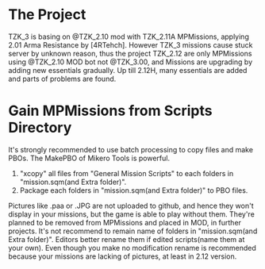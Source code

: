 # The Project
TZK_3 is basing on @TZK_2.10 mod with TZK_2.11A MPMissions, applying 2.01 Arma Resistance by [4RTehch]. However TZK_3 missions cause stuck server by unknown reason, thus the project TZK_2.12 are only MPMissions using @TZK_2.10 MOD bot not @TZK_3.00, and Missions are upgrading by adding new essentials gradually. Up till 2.12H, many essentials are added and parts of problems are found.
# Gain MPMissions from Scripts Directory
It's strongly recommended to use batch processing to copy files and make PBOs. The MakePBO of Mikero Tools is powerful.
1. "xcopy" all files from "General Mission Scripts" to each folders in "mission.sqm(and Extra folder)".
2. Package each folders in "mission.sqm(and Extra folder)" to PBO files.

Pictures like .paa or .JPG are not uploaded to github, and hence they won't display in your missions, but the game is able to play without them. They're planned to be removed from MPMissions and placed in MOD, in further projects.
It's not recommend to remain name of folders in "mission.sqm(and Extra folder)". Editors better rename them if edited scripts(name them at your own). Even though you make no modification rename is recommended because your missions are lacking of pictures, at least in 2.12 version.
